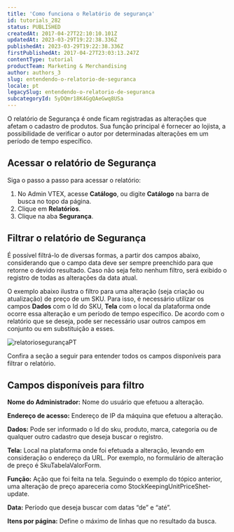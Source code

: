 ```yaml
---
title: 'Como funciona o Relatório de segurança'
id: tutorials_282
status: PUBLISHED
createdAt: 2017-04-27T22:10:10.101Z
updatedAt: 2023-03-29T19:22:38.336Z
publishedAt: 2023-03-29T19:22:38.336Z
firstPublishedAt: 2017-04-27T23:03:13.247Z
contentType: tutorial
productTeam: Marketing & Merchandising
author: authors_3
slug: entendendo-o-relatorio-de-seguranca
locale: pt
legacySlug: entendendo-o-relatorio-de-seguranca
subcategoryId: 5yDQmr18K4GgQAeGwq8USa
---
```


O relatório de Segurança é onde ficam registradas as alterações que afetam o cadastro de produtos. Sua função principal é fornecer ao lojista, a possibilidade de verificar o autor por determinadas alterações em um período de tempo específico.

## Acessar o relatório de Segurança

Siga o passo a passo para acessar o relatório:

1. No Admin VTEX, acesse **Catálogo**, ou digite **Catálogo** na barra de busca no topo da página.
2. Clique em **Relatórios**.
3. Clique na aba __Segurança__.

## Filtrar o relatório de Segurança

É possível filtrá-lo de diversas formas, a partir dos campos abaixo, considerando que o campo data deve ser sempre preenchido para que retorne o devido resultado. Caso não seja feito nenhum filtro, será exibido o registro de todas as alterações da data atual.

O exemplo abaixo ilustra o filtro para uma alteração (seja criação ou atualização) de preço de um SKU. Para isso, é necessário utilizar os campos __Dados__ com o Id do SKU, __Tela__ com o local da plataforma onde ocorre essa alteração e um período de tempo específico. De acordo com o relatório que se deseja, pode ser necessário usar outros campos em conjunto ou em substituição a esses.

![relatoriosegurançaPT](//images.ctfassets.net/alneenqid6w5/9t5KxHdSwTGYy84KmJIq7/beca72120562bfd90fa0b81965fcf2be/relatorio-seguranca-pt.gif)

Confira a seção a seguir para entender todos os campos disponíveis para filtrar o relatório.

## Campos disponíveis para filtro

**Nome do Administrador:** Nome do usuário que efetuou a alteração.

**Endereço de acesso:** Endereço de IP da máquina que efetuou a alteração.

**Dados:** Pode ser informado o Id do sku, produto, marca, categoria ou de qualquer outro cadastro que deseja buscar o registro.

**Tela:** Local na plataforma onde foi efetuada a alteração, levando em consideração o endereço da URL. Por exemplo, no formulário de alteração de preço é SkuTabelaValorForm.

**Função:** Ação que foi feita na tela. Seguindo o exemplo do tópico anterior, uma alteração de preço apareceria como StockKeepingUnitPriceShet-update.

**Data:** Período que deseja buscar com datas “de” e “até”.

**Itens por página:** Define o máximo de linhas que no resultado da busca.

